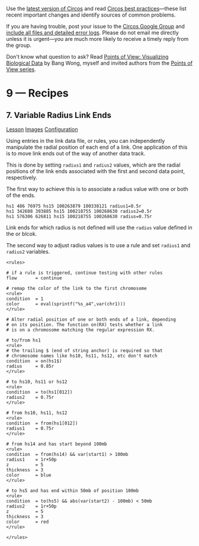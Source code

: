 Use the [latest version of Circos](/software/download/circos/) and read
[Circos best
practices](/documentation/tutorials/reference/best_practices/)—these list
recent important changes and identify sources of common problems.

If you are having trouble, post your issue to the [Circos Google
Group](https://groups.google.com/group/circos-data-visualization) and [include
all files and detailed error logs](/support/support/). Please do not email me
directly unless it is urgent—you are much more likely to receive a timely
reply from the group.

Don't know what question to ask? Read [Points of View: Visualizing Biological
Data](https://www.nature.com/nmeth/journal/v9/n12/full/nmeth.2258.html) by
Bang Wong, myself and invited authors from the [Points of View
series](https://mk.bcgsc.ca/pointsofview).

# 9 — Recipes

## 7\. Variable Radius Link Ends

[Lesson](/documentation/tutorials/recipes/variable_link_ends/lesson)
[Images](/documentation/tutorials/recipes/variable_link_ends/images)
[Configuration](/documentation/tutorials/recipes/variable_link_ends/configuration)

Using entries in the link data file, or rules, you can independently
manipulate the radial position of each end of a link. One application of this
is to move link ends out of the way of another data track.

This is done by setting `radius1` and `radius2` values, which are the radial
positions of the link ends associated with the first and second data point,
respectively.

The first way to achieve this is to associate a radius value with one or both
of the ends.

    
    
    hs1 486 76975 hs15 100263879 100338121 radius1=0.5r
    hs1 342608 393885 hs15 100218755 100268630 radius2=0.5r
    hs1 576306 626811 hs15 100218755 100268630 radius=0.75r
    

Link ends for which radius is not defined will use the `radius` value defined
in the <link> or <links> blcok.

The second way to adjust radius values is to use a rule and set `radius1` and
`radius2` variables.

    
    
    <rules>
    
    # if a rule is triggered, continue testing with other rules
    flow       = continue
    
    # remap the color of the link to the first chromosome
    <rule>
    condition  = 1
    color      = eval(sprintf("%s_a4",var(chr1)))
    </rule>
    
    # Alter radial position of one or both ends of a link, depending
    # on its position. The function on(RX) tests whether a link
    # is on a chromosome matching the regular expression RX.
    
    # to/from hs1
    <rule>
    # the trailing $ (end of string anchor) is required so that 
    # chromosome names like hs10, hs11, hs12, etc don't match
    condition  = on(hs1$)
    radius     = 0.85r
    </rule>
    
    # to hs10, hs11 or hs12
    <rule>
    condition  = to(hs1[012])
    radius2    = 0.75r
    </rule>
    
    # from hs10, hs11, hs12
    <rule>
    condition  = from(hs1[012])
    radius1    = 0.75r
    </rule>
    
    # from hs14 and has start beyond 100mb
    <rule>
    condition  = from(hs14) && var(start1) > 100mb
    radius1    = 1r+50p
    z          = 5
    thickness  = 3
    color      = blue
    </rule>
    
    # to hs5 and has end within 50mb of position 100mb
    <rule>
    condition  = to(hs5) && abs(var(start2) - 100mb) < 50mb
    radius2    = 1r+50p
    z          = 5
    thickness  = 3
    color      = red
    </rule>
    
    </rules>
    

